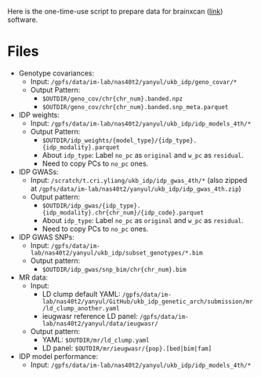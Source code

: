 Here is the one-time-use script to prepare data for brainxcan ([link](https://github.com/liangyy/brainxcan)) software.

# Files

* Genotype covariances: 
    - Input: `/gpfs/data/im-lab/nas40t2/yanyul/ukb_idp/geno_covar/*`
    - Output Pattern: 
        + `$OUTDIR/geno_cov/chr{chr_num}.banded.npz`
        + `$OUTDIR/geno_cov/chr{chr_num}.banded.snp_meta.parquet`
* IDP weights:
    - Input: `/gpfs/data/im-lab/nas40t2/yanyul/ukb_idp/idp_models_4th/*`
    - Output Pattern:
        + `$OUTDIR/idp_weights/{model_type}/{idp_type}.{idp_modality}.parquet`
        + About `idp_type`: Label `no_pc` as `original` and `w_pc` as `residual`.
        + Need to copy PCs to `no_pc` ones.
* IDP GWASs:
    - Input: `/scratch/t.cri.yliang/ukb_idp/idp_gwas_4th/*` (also zipped at `/gpfs/data/im-lab/nas40t2/yanyul/ukb_idp/idp_gwas_4th.zip`)
    - Output pattern: 
        + `$OUTDIR/idp_gwas/{idp_type}.{idp_modality}.chr{chr_num}/{idp_code}.parquet` 
        + About `idp_type`: Label `no_pc` as `original` and `w_pc` as `residual`.
        + Need to copy PCs to `no_pc` ones.  
* IDP GWAS SNPs:
    - Input: `/gpfs/data/im-lab/nas40t2/yanyul/ukb_idp/subset_genotypes/*.bim`
    - Output pattern:
        + `$OUTDIR/idp_gwas/snp_bim/chr{chr_num}.bim`
* MR data:
    - Input:
        + LD clump default YAML: `/gpfs/data/im-lab/nas40t2/yanyul/GitHub/ukb_idp_genetic_arch/submission/mr/ld_clump_another.yaml`
        + ieugwasr reference LD panel: `/gpfs/data/im-lab/nas40t2/yanyul/data/ieugwasr/`
    - Output pattern:
        + YAML: `$OUTDIR/mr/ld_clump.yaml`
        + LD panel: `$OUTDIR/mr/ieugwasr/{pop}.[bed|bim|fam]`
* IDP model performance:
    - Input: `/gpfs/data/im-lab/nas40t2/yanyul/ukb_idp/idp_models_4th/*`
        